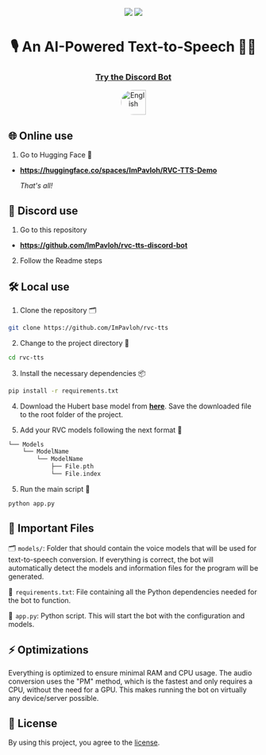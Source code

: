 <div align="center">
  
<a href="https://github.com/ImPavloh/rvc-tts" target="_blank"><img src="https://img.shields.io/github/license/impavloh/rvc-tts?style=for-the-badge&logo=github&logoColor=white"></a>
<a href="https://twitter.com/ImPavloh" target="_blank"><img src="https://img.shields.io/badge/Pavloh-%231DA1F2.svg?style=for-the-badge&logo=twitter&logoColor=white"></a>

<h1>🎙️ An AI-Powered Text-to-Speech 🤖💬</h1>

<h3><a href="https://github.com/ImPavloh/rvc-tts-discord-bot">Try the Discord Bot</a></h3>
<a href="https://github.com/ImPavloh/rvc-tts-discord-bot"><img alt="English" src="https://i.imgur.com/hc6AbYN.png" width="50px" style="border-top-left-radius: 25px; border-bottom-left-radius: 25px;"></a>


</div>

## 🌐 Online use

1. Go to Hugging Face 🤗
 
- **https://huggingface.co/spaces/ImPavloh/RVC-TTS-Demo**

    *That's all!*

## 🤖 Discord use

1. Go to this repository 

- **https://github.com/ImPavloh/rvc-tts-discord-bot**

2. Follow the Readme steps

## 🛠️ Local use

1. Clone the repository 🗂️
```bash
git clone https://github.com/ImPavloh/rvc-tts
```

2. Change to the project directory 📁
```bash
cd rvc-tts
```

3. Install the necessary dependencies 📦
```bash
pip install -r requirements.txt
```

4. Download the Hubert base model from **[here](https://huggingface.co/spaces/ImPavloh/RVC-TTS-Demo/resolve/main/hubert_base.pt)**. Save the downloaded file to the root folder of the project.

5. Add your RVC models following the next format 📂
```Swift
└── Models
    └── ModelName
        └── ModelName
            ├── File.pth
            └── File.index
```

5. Run the main script 🚀
```bash
python app.py
```

## 📄 Important Files

🗂️  `models/`: Folder that should contain the voice models that will be used for text-to-speech conversion. If everything is correct, the bot will automatically detect the models and information files for the program will be generated.

📑  `requirements.txt`: File containing all the Python dependencies needed for the bot to function.

🤖  `app.py`: Python script. This will start the bot with the configuration and models.

## ⚡ Optimizations

Everything is optimized to ensure minimal RAM and CPU usage. The audio conversion uses the "PM" method, which is the fastest and only requires a CPU, without the need for a GPU. This makes running the bot on virtually any device/server possible.

## 📝 License

By using this project, you agree to the [license](https://github.com/ImPavloh/rvc-tts/blob/main/LICENSE).
